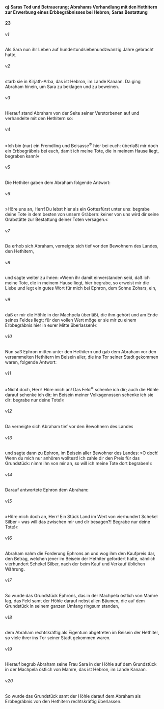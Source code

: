 #### q) Saras Tod und Betrauerung; Abrahams Verhandlung mit den Hethitern zur Erwerbung eines Erbbegräbnisses bei Hebron; Saras Bestattung

__23__

###### v1
Als Sara nun ihr Leben auf hundertundsiebenundzwanzig Jahre gebracht hatte,

###### v2
starb sie in Kirjath-Arba, das ist Hebron, im Lande Kanaan. Da ging Abraham hinein, um Sara zu beklagen und zu beweinen.

###### v3
Hierauf stand Abraham von der Seite seiner Verstorbenen auf und verhandelte mit den Hethitern so:

###### v4
»Ich bin (nur) ein Fremdling und Beisasse<sup title="d.h. Gast ohne Grundbesitz">&#x2732;</sup>
 hier bei euch: überlaßt mir doch ein Erbbegräbnis bei euch, damit ich meine Tote, die in meinem Hause liegt, begraben kann!«

###### v5
Die Hethiter gaben dem Abraham folgende Antwort:

###### v6
»Höre uns an, Herr! Du lebst hier als ein Gottesfürst unter uns: begrabe deine Tote in dem besten von unsern Gräbern: keiner von uns wird dir seine Grabstätte zur Bestattung deiner Toten versagen.«

###### v7
Da erhob sich Abraham, verneigte sich tief vor den Bewohnern des Landes, den Hethitern,

###### v8
und sagte weiter zu ihnen: »Wenn ihr damit einverstanden seid, daß ich meine Tote, die in meinem Hause liegt, hier begrabe, so erweist mir die Liebe und legt ein gutes Wort für mich bei Ephron, dem Sohne Zohars, ein,

###### v9
daß er mir die Höhle in der Machpela überläßt, die ihm gehört und am Ende seines Feldes liegt; für den vollen Wert möge er sie mir zu einem Erbbegräbnis hier in eurer Mitte überlassen!«

###### v10
Nun saß Ephron mitten unter den Hethitern und gab dem Abraham vor den versammelten Hethitern im Beisein aller, die ins Tor seiner Stadt gekommen waren, folgende Antwort:

###### v11
»Nicht doch, Herr! Höre mich an! Das Feld<sup title="oder: Grundstück">&#x2732;</sup>
 schenke ich dir; auch die Höhle darauf schenke ich dir; im Beisein meiner Volksgenossen schenke ich sie dir: begrabe nur deine Tote!«

###### v12
Da verneigte sich Abraham tief vor den Bewohnern des Landes

###### v13
und sagte dann zu Ephron, im Beisein aller Bewohner des Landes: »O doch! Wenn du mich nur anhören wolltest! Ich zahle dir den Preis für das Grundstück: nimm ihn von mir an, so will ich meine Tote dort begraben!«

###### v14
Darauf antwortete Ephron dem Abraham:

###### v15
»Höre mich doch an, Herr! Ein Stück Land im Wert von vierhundert Schekel Silber – was will das zwischen mir und dir besagen?! Begrabe nur deine Tote!«

###### v16
Abraham nahm die Forderung Ephrons an und wog ihm den Kaufpreis dar, den Betrag, welchen jener im Beisein der Hethiter gefordert hatte, nämlich vierhundert Schekel Silber, nach der beim Kauf und Verkauf üblichen Währung.

###### v17
So wurde das Grundstück Ephrons, das in der Machpela östlich von Mamre lag, das Feld samt der Höhle darauf nebst allen Bäumen, die auf dem Grundstück in seinem ganzen Umfang ringsum standen,

###### v18
dem Abraham rechtskräftig als Eigentum abgetreten im Beisein der Hethiter, so viele ihrer ins Tor seiner Stadt gekommen waren.

###### v19
Hierauf begrub Abraham seine Frau Sara in der Höhle auf dem Grundstück in der Machpela östlich von Mamre, das ist Hebron, im Lande Kanaan.

###### v20
So wurde das Grundstück samt der Höhle darauf dem Abraham als Erbbegräbnis von den Hethitern rechtskräftig überlassen.